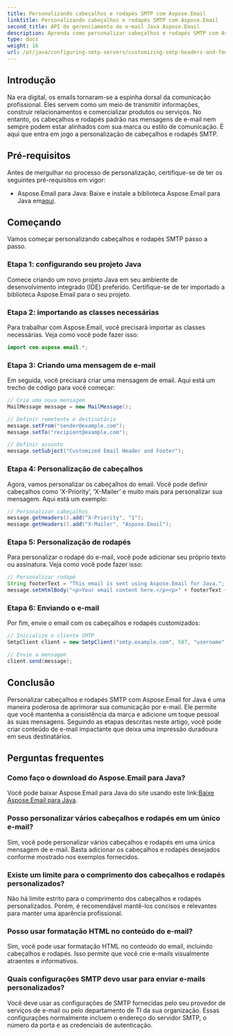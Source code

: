 ```yaml
---
title: Personalizando cabeçalhos e rodapés SMTP com Aspose.Email
linktitle: Personalizando cabeçalhos e rodapés SMTP com Aspose.Email
second_title: API de gerenciamento de e-mail Java Aspose.Email
description: Aprenda como personalizar cabeçalhos e rodapés SMTP com Aspose.Email para Java. Aprimore sua comunicação por e-mail com marcas e mensagens personalizadas.
type: docs
weight: 16
url: /pt/java/configuring-smtp-servers/customizing-smtp-headers-and-footers/
---
```


## Introdução

Na era digital, os emails tornaram-se a espinha dorsal da comunicação profissional. Eles servem como um meio de transmitir informações, construir relacionamentos e comercializar produtos ou serviços. No entanto, os cabeçalhos e rodapés padrão nas mensagens de e-mail nem sempre podem estar alinhados com sua marca ou estilo de comunicação. É aqui que entra em jogo a personalização de cabeçalhos e rodapés SMTP.

## Pré-requisitos

Antes de mergulhar no processo de personalização, certifique-se de ter os seguintes pré-requisitos em vigor:

-  Aspose.Email para Java: Baixe e instale a biblioteca Aspose.Email para Java em[aqui](https://releases.aspose.com/email/java/).

## Começando

Vamos começar personalizando cabeçalhos e rodapés SMTP passo a passo. 

### Etapa 1: configurando seu projeto Java

Comece criando um novo projeto Java em seu ambiente de desenvolvimento integrado (IDE) preferido. Certifique-se de ter importado a biblioteca Aspose.Email para o seu projeto.

### Etapa 2: importando as classes necessárias

Para trabalhar com Aspose.Email, você precisará importar as classes necessárias. Veja como você pode fazer isso:

```java
import com.aspose.email.*;
```

### Etapa 3: Criando uma mensagem de e-mail

Em seguida, você precisará criar uma mensagem de email. Aqui está um trecho de código para você começar:

```java
// Crie uma nova mensagem
MailMessage message = new MailMessage();

// Definir remetente e destinatário
message.setFrom("sender@example.com");
message.setTo("recipient@example.com");

// Definir assunto
message.setSubject("Customized Email Header and Footer");
```

### Etapa 4: Personalização de cabeçalhos

Agora, vamos personalizar os cabeçalhos do email. Você pode definir cabeçalhos como ‘X-Priority’, ‘X-Mailer’ e muito mais para personalizar sua mensagem. Aqui está um exemplo:

```java
// Personalizar cabeçalhos
message.getHeaders().add("X-Priority", "1");
message.getHeaders().add("X-Mailer", "Aspose.Email");
```

### Etapa 5: Personalização de rodapés

Para personalizar o rodapé do e-mail, você pode adicionar seu próprio texto ou assinatura. Veja como você pode fazer isso:

```java
// Personalizar rodapé
String footerText = "This email is sent using Aspose.Email for Java.";
message.setHtmlBody("<p>Your email content here.</p><p>" + footerText + "</p>");
```

### Etapa 6: Enviando o e-mail

Por fim, envie o email com os cabeçalhos e rodapés customizados:

```java
// Inicialize o cliente SMTP
SmtpClient client = new SmtpClient("smtp.example.com", 587, "username", "password");

// Envie a mensagem
client.send(message);
```

## Conclusão

Personalizar cabeçalhos e rodapés SMTP com Aspose.Email for Java é uma maneira poderosa de aprimorar sua comunicação por e-mail. Ele permite que você mantenha a consistência da marca e adicione um toque pessoal às suas mensagens. Seguindo as etapas descritas neste artigo, você pode criar conteúdo de e-mail impactante que deixa uma impressão duradoura em seus destinatários.

## Perguntas frequentes

### Como faço o download do Aspose.Email para Java?

 Você pode baixar Aspose.Email para Java do site usando este link:[Baixe Aspose.Email para Java](https://releases.aspose.com/email/java/).

### Posso personalizar vários cabeçalhos e rodapés em um único e-mail?

Sim, você pode personalizar vários cabeçalhos e rodapés em uma única mensagem de e-mail. Basta adicionar os cabeçalhos e rodapés desejados conforme mostrado nos exemplos fornecidos.

### Existe um limite para o comprimento dos cabeçalhos e rodapés personalizados?

Não há limite estrito para o comprimento dos cabeçalhos e rodapés personalizados. Porém, é recomendável mantê-los concisos e relevantes para manter uma aparência profissional.

### Posso usar formatação HTML no conteúdo do e-mail?

Sim, você pode usar formatação HTML no conteúdo do email, incluindo cabeçalhos e rodapés. Isso permite que você crie e-mails visualmente atraentes e informativos.

### Quais configurações SMTP devo usar para enviar e-mails personalizados?

Você deve usar as configurações de SMTP fornecidas pelo seu provedor de serviços de e-mail ou pelo departamento de TI da sua organização. Essas configurações normalmente incluem o endereço do servidor SMTP, o número da porta e as credenciais de autenticação.